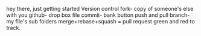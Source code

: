 hey there, just getting started
Version control 
fork- copy of someone's else with you
github- drop box file 
commit- bank button
push and pull
branch- my file's sub folders
merge+rebase+squash = 
pull request green and red to track. 